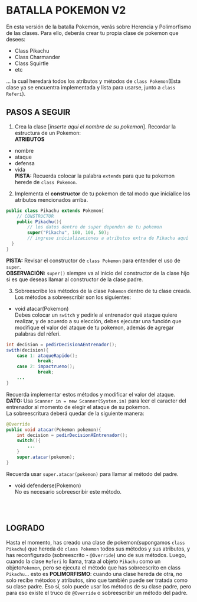 # BATALLA POKEMON V2
En esta versión de la batalla Pokemón, verás sobre Herencia y Polimorfismo de 
las clases. Para ello, deberás crear tu propia clase de pokemon que desees:
- Class Pikachu
- Class Charmander
- Class Squirtle
- etc

... la cual heredará todos los atributos y métodos de `class Pokemon`(Esta clase 
ya se encuentra implementada y lista para usarse, junto a `class Referi`).

## PASOS A SEGUIR
1. Crea la clase [_inserte aqui el nombre de su pokemon_]. Recordar la estructura de
 un Pokemon:<br>
 __ATRIBUTOS__
 - nombre
 - ataque
 - defensa
 - vida<br>
__PISTA:__ Recuerda colocar la palabra `extends` para que tu pokemon herede de 
`class Pokemon`.
2. Implementa el **constructor** de tu pokemon de tal modo que inicialice los atributos
 mencionados arriba.
 ```java
 public class Pikachu extends Pokemon{
     // CONSTRUCTOR
     public Pikachu(){
         // los datos dentro de super dependen de tu pokemon
         super("Pikachu", 100, 100, 50);
         // ingrese inicializaciones a atributos extra de Pikachu aquí
   }
 } 
 ```
 __PISTA:__ Revisar el constructor de `class Pokemon` para entender el uso de `super`.<br>
__OBSERVACIÓN:__ `super()` siempre va al inicio del constructor de la clase hijo si es que 
deseas llamar al constructor de la clase padre.<br>

3. Sobreescribe los métodos de la clase `Pokemon` dentro de tu clase creada. Los métodos
a sobreescribir son los siguientes:
- void atacar(Pokemon)<br>
Debes colocar un `switch` y pedirle al entrenador qué ataque quiere realizar, y de acuerdo
a su elección, debes ejecutar una función que modifique el valor del ataque de tu pokemon, 
además de agregar palabras del réferi.
```java
int decision = pedirDecisionAEntrenador();
swith(decision){
    case 1: ataqueRapido();
            break;
    case 2: impactrueno();
            break;
    ...
}
```
Recuerda implementar estos métodos y modificar el valor del ataque.
__DATO:__ Usa `Scanner in = new Scanner(System.in)` para leer el caracter del entrenador
al momento de elegir el ataque de su pokemon. <br>
La sobreescritura deberá quedar de la siguiente manera:
```java
@Override
public void atacar(Pokemon pokemon){
    int decision = pedirDecisionAEntrenador();
    switch(){
        ...
    }
    super.atacar(pokemon);
}
```
Recuerda usar `super.atacar(pokemon)` para llamar al método del padre.
- void defenderse(Pokemon)<br>
No es necesario sobreescribir este método.

<br><br>
## LOGRADO
Hasta el momento, has creado una clase de pokemon(supongamos `class Pikachu`) que hereda 
de `class Pokemon` todos sus métodos y sus atributos, y has reconfigurado 
(sobreescrito - `@Override`) uno de sus métodos. Luego, cuando la clase `Referi` 
lo llama, trata al objeto `Pikachu` como un objeto`Pokemon`, pero se ejecuta el método
que has sobreescrito en class `Pikachu`... esto es __POLIMORFISMO__: cuando una clase
hereda de otra, no solo recibe métodos y atributos, sino que también puede ser tratada
como su clase padre. Eso sí, solo puede usar los métodos de su clase padre, pero para
eso existe el truco de `@Override` o sobreescribir un método del padre.